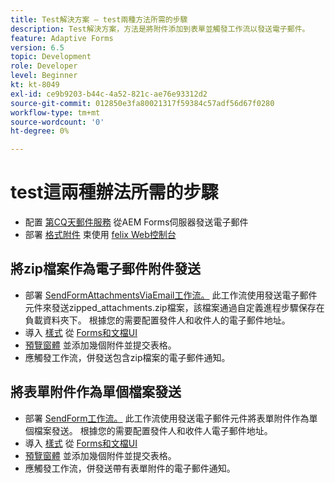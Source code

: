 ```yaml
---
title: Test解決方案 — test兩種方法所需的步驟
description: Test解決方案，方法是將附件添加到表單並觸發工作流以發送電子郵件。
feature: Adaptive Forms
version: 6.5
topic: Development
role: Developer
level: Beginner
kt: kt-8049
exl-id: ce9b9203-b44c-4a52-821c-ae76e93312d2
source-git-commit: 012850e3fa80021317f59384c57adf56d67f0280
workflow-type: tm+mt
source-wordcount: '0'
ht-degree: 0%

---
```


# test這兩種辦法所需的步驟

* 配置 [第CQ天郵件服務](https://experienceleague.adobe.com/docs/experience-manager-65/administering/operations/notification.html?lang=en#configuring-the-mail-service) 從AEM Forms伺服器發送電子郵件
* 部署 [格式附件](assets/formattachments.formattachments.core-1.0-SNAPSHOT.jar) 束使用 [felix Web控制台](http://localhost:4502/system/console/bundles)

## 將zip檔案作為電子郵件附件發送



* 部署 [SendFormAttachmentsViaEmail工作流。](assets/zipped-form-attachments-model.zip) 此工作流使用發送電子郵件元件來發送zipped_attachments.zip檔案，該檔案通過自定義進程步驟保存在負載資料夾下。 根據您的需要配置發件人和收件人的電子郵件地址。
* 導入 [樣式](assets/zip-form-attachments-form.zip) 從 [Forms和文檔UI](http://localhost:4502/aem/forms.html/content/dam/formsanddocuments)
* [預覽窗體](http://localhost:4502/content/dam/formsanddocuments/zippformattachments/jcr:content?wcmmode=disabled) 並添加幾個附件並提交表格。
* 應觸發工作流，併發送包含zip檔案的電子郵件通知。

## 將表單附件作為單個檔案發送

* 部署 [SendForm工作流。](assets/send-form-attachments-model.zip) 此工作流使用發送電子郵件元件將表單附件作為單個檔案發送。 根據您的需要配置發件人和收件人電子郵件地址。
* 導入 [樣式](assets/send-list-attachments-form.zip) 從 [Forms和文檔UI](http://localhost:4502/aem/forms.html/content/dam/formsanddocuments)
* [預覽窗體](http://localhost:4502/content/dam/formsanddocuments/sendlistofattachments/jcr:content?wcmmode=disabled) 並添加幾個附件並提交表格。
* 應觸發工作流，併發送帶有表單附件的電子郵件通知。

